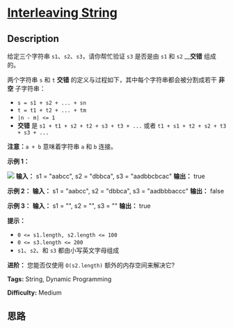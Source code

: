 # [Interleaving String][title]

## Description

给定三个字符串 `s1`、`s2`、`s3`，请你帮忙验证 `s3` 是否是由 `s1` 和 `s2` __**交错** 组成的。

两个字符串 `s` 和 `t` **交错** 的定义与过程如下，其中每个字符串都会被分割成若干 **非空** 子字符串：

  * `s = s1 + s2 + ... + sn`
  * `t = t1 + t2 + ... + tm`
  * `|n - m| <= 1`
  * **交错** 是 `s1 + t1 + s2 + t2 + s3 + t3 + ...` 或者 `t1 + s1 + t2 + s2 + t3 + s3 + ...`

**注意：**`a + b` 意味着字符串 `a` 和 `b` 连接。



**示例 1：**

![](https://assets.leetcode.com/uploads/2020/09/02/interleave.jpg)
            **输入：** s1 = "aabcc", s2 = "dbbca", s3 = "aadbbcbcac"    **输出：** true    

**示例 2：**
            **输入：** s1 = "aabcc", s2 = "dbbca", s3 = "aadbbbaccc"    **输出：** false    

**示例 3：**
            **输入：** s1 = "", s2 = "", s3 = ""    **输出：** true    



**提示：**

  * `0 <= s1.length, s2.length <= 100`
  * `0 <= s3.length <= 200`
  * `s1`、`s2`、和 `s3` 都由小写英文字母组成



**进阶：** 您能否仅使用 `O(s2.length)` 额外的内存空间来解决它?


**Tags:** String, Dynamic Programming

**Difficulty:** Medium

## 思路

[title]: https://leetcode-cn.com/problems/interleaving-string
